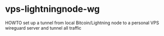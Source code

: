 # vps-lightningnode-wg
HOWTO set up a tunnel from local Bitcoin/Lightning node to a personal VPS wireguard server and tunnel all traffic
